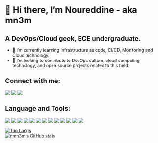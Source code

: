 # 👋 Hi there, I’m Noureddine - aka mn3m

## A DevOps/Cloud geek, ECE undergraduate.
- 🌱 I’m currently learning Infrastructure as code, CI/CD, Monitoring and Cloud technology.
- 💞️ I’m looking to contribute to DevOps culture, cloud computing technology, and open source projects related to this field.

## Connect with me:
[<img src="https://img.icons8.com/color/64/linkedin.png" >](https://www.linkedin.com/in/nmn3m/)
[<img src="https://img.icons8.com/doodle/64/reddit--v1.png" >](https://www.reddit.com/user/nmn3m)
[<img src="https://img.icons8.com/fluency/64/twitter.png" >](https://twitter.com/nrmn3m)

## Language and Tools:
[<img src="https://img.icons8.com/color/64/golang.png" >](https://go.dev/)
[<img src="https://img.icons8.com/color/64/linux--v1.png" >](https://www.tutorialspoint.com/linux_admin/index.htm)
[<img src="https://img.icons8.com/plasticine/64/bash.png" >](https://www.gnu.org/software/bash/)
[<img src="https://img.icons8.com/color/64/docker.png" >](https://www.docker.com/)
[<img src="https://img.icons8.com/color/64/kubernetes.png" >](https://kubernetes.io/)
[<img src="https://img.icons8.com/external-smashingstocks-circular-smashing-stocks/64/external-Helm-world-tourism-day-smashingstocks-circular-smashing-stocks.png" >](https://helm.sh/)
[<img src="https://img.icons8.com/color/64/terraform.png" >](https://www.terraform.io/)
[<img src="https://img.icons8.com/color/64/ansible.png" >](https://www.ansible.com/)
[<img src="https://img.icons8.com/color/64/amazon-web-services.png" >](https://aws.amazon.com/)
[<img src="https://img.icons8.com/color/64/gitlab.png" >](https://docs.gitlab.com/ee/ci/)
[<img src="https://img.icons8.com/color/64/jenkins.png" >](https://www.jenkins.io/)
[<img src="https://img.icons8.com/color/64/prometheus-app.png" >](https://prometheus.io/docs/introduction/overview/)
[<img src="https://img.icons8.com/color/64/grafana.png" >](https://grafana.com/)



[![Top Langs](https://github-readme-stats.vercel.app/api/top-langs/?username=nmn3m&layout=compact&theme=chartreuse-dark)](https://github.com/nmn3m/github-readme-stats)
<br>
[![nmn3m's GitHub stats](https://github-readme-stats.vercel.app/api?username=nmn3m&show_icons=true&theme=chartreuse-dark)](https://github.com/nmn3m/github-readme-stats)

